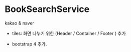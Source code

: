 # BookSearchService
kakao &amp; naver

* tiles: 화면 나누기 위한 (Header / Container / Footer )  추가

* bootstrap 4 추가.
